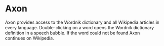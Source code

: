 # Axon
 Axon provides access to the Wordnik dictionary and all Wikipedia articles in every language. Double-clicking on a word opens the Wordnik dictionary definition in a speech bubble. If the word could not be found Axon continues on Wikipedia.
